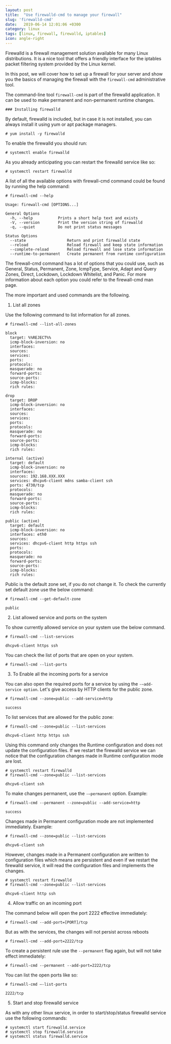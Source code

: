 ```yaml
---
layout: post
title:  "Use firewalld-cmd to manage your firewall"
slug: 'firewalld-cmd'
date:   2019-06-14 12:01:06 +0300
category: linux
tags: [linux, firewall, firewalld, iptables]
icon: angle-right
---
```


Firewalld is a firewall management solution available for many Linux distributions. It is a nice tool that offers a friendly interface for the iptables packet filtering system provided by the Linux kernel. 

In this post, we will cover how to set up a firewall for your server and show you the basics of managing the firewall with the `firewall-cmd` administrative tool.

The command-line tool `firewall-cmd` is part of the firewalld application. It can be used to make permanent and non-permanent runtime changes.

```
### Installing firewalld
```

By default, firewalld is included, but in case it is not installed, you can always install it using yum or apt package managers.

```
# yum install -y firewalld
```

To enable the firewalld you should run:

```
# systemctl enable firewalld
```

As you already anticipating you can restart the firewalld service like so:

```
# systemctl restart firewalld
```

A list of all the available options with firewall-cmd command could be found by running the help command:

```
# firewall-cmd --help

Usage: firewall-cmd [OPTIONS...]

General Options
  -h, --help           Prints a short help text and exists
  -V, --version        Print the version string of firewalld
  -q, --quiet          Do not print status messages

Status Options
  --state                  Return and print firewalld state
  --reload                 Reload firewall and keep state information
  --complete-reload        Reload firewall and lose state information
  --runtime-to-permanent   Create permanent from runtime configuration

```

The firewall-cmd command has a lot of options that you could use, such as General, Status, Permanent, Zone, IcmpType, Service, Adapt and Query Zones, Direct, Lockdown, Lockdown Whitelist, and Panic. For more information about each option you could refer to the firewall-cmd man page.

The more important and used commands are the following.

1. List all zones

Use the following command to list information for all zones.

```
# firewall-cmd --list-all-zones

block
  target: %%REJECT%%
  icmp-block-inversion: no
  interfaces:
  sources:
  services:
  ports:
  protocols:
  masquerade: no
  forward-ports:
  source-ports:
  icmp-blocks:
  rich rules:

drop
  target: DROP
  icmp-block-inversion: no
  interfaces:
  sources:
  services:
  ports:
  protocols:
  masquerade: no
  forward-ports:
  source-ports:
  icmp-blocks:
  rich rules:

internal (active)
  target: default
  icmp-block-inversion: no
  interfaces:
  sources: 192.168.XXX.XXX
  services: dhcpv6-client mdns samba-client ssh
  ports: 4730/tcp
  protocols:
  masquerade: no
  forward-ports:
  source-ports:
  icmp-blocks:
  rich rules:

public (active)
  target: default
  icmp-block-inversion: no
  interfaces: eth0
  sources:
  services: dhcpv6-client http https ssh
  ports:
  protocols:
  masquerade: no
  forward-ports:
  source-ports:
  icmp-blocks:
  rich rules:

```

Public is the default zone set, if you do not change it. To check the currently set default zone use the below command:

```
# firewall-cmd --get-default-zone

public
```

2. List allowed service and ports on the system

To show currently allowed service on your system use the below command.

```
# firewall-cmd --list-services

dhcpv6-client https ssh
```

You can check the list of ports that are open on your system.

```
# firewall-cmd --list-ports
```

3. To Enable all the incoming ports for a service

You can also open the required ports for a service by using the `-–add-service option`. 
Let's give access by HTTP clients for the public zone.

```
# firewall-cmd --zone=public --add-service=http

success
```

To list services that are allowed for the public zone:

```
# firewall-cmd --zone=public --list-services

dhcpv6-client http https ssh
```

Using this command only changes the Runtime configuration and does not update the configuration files. 
If we restart the firewalld service we can notice that the configuration changes made in Runtime configuration mode are lost.

```
# systemctl restart firewalld
# firewall-cmd --zone=public --list-services

dhcpv6-client ssh
```

To make changes permanent, use the `-–permanent` option. Example:

```
# firewall-cmd --permanent --zone=public --add-service=http

success
```

Changes made in Permanent configuration mode are not implemented immediately. Example:

```
# firewall-cmd --zone=public --list-services

dhcpv6-client ssh
```

However, changes made in a Permanent configuration are written to configuration files which means are persistent and 
even if we restart the firewalld service, it will read the configuration files and implements the changes.

```
# systemctl restart firewalld
# firewall-cmd --zone=public --list-services

dhcpv6-client http ssh
```

4. Allow traffic on an incoming port

The command below will open the port 2222 effective immediately:

```
# firewall-cmd --add-port=[PORT]/tcp
```

But as with the services, the changes will not persist across reboots

```
# firewall-cmd --add-port=2222/tcp
```

To create a persistent rule use the `--permanent` flag again, but will not take effect immediately:

```
# firewall-cmd --permanent --add-port=2222/tcp
```

You can list the open ports like so:

```
# firewall-cmd –-list-ports

2222/tcp
```

5. Start and stop firewalld service

As with any other linux service, in order to start/stop/status firewalld service use the following commands:

```
# systemctl start firewalld.service
# systemctl stop firewalld.service
# systemctl status firewalld.service
```
